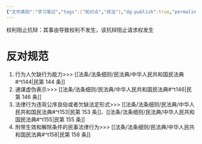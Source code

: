 ```yaml
---
{"文件类别":"学习笔记","tags":["知识点","民法"],"dg-publish":true,"permalink":"/学习笔记studyup/民法总论/权利阻止抗辩/","dgPassFrontmatter":true,"created":"2024-10-24T19:18:50.637+08:00","updated":"2024-11-14T10:20:23.449+08:00"}
---
```


权利阻止抗辩：其事由导致权利不发生，该抗辩阻止请求权发生
# 反对规范
1. 行为人欠缺行为能力>>> [[法条/法条细则/民法典/中华人民共和国民法典#^t144\|民第 144 条]]
2. 通谋虚伪表示>>> [[法条/法条细则/民法典/中华人民共和国民法典#^t146\|民第 146 条]]
3. 法律行为违背公序良俗或者欠缺法定形式>>> [[法条/法条细则/民法典/中华人民共和国民法典#^t153\|民第 153 条]]、[[法条/法条细则/民法典/中华人民共和国民法典#^t155\|民第 155 条]]
4. 附带生效和解除条件的民事法律行为>>> [[法条/法条细则/民法典/中华人民共和国民法典#^t158\|民第 158 条]]